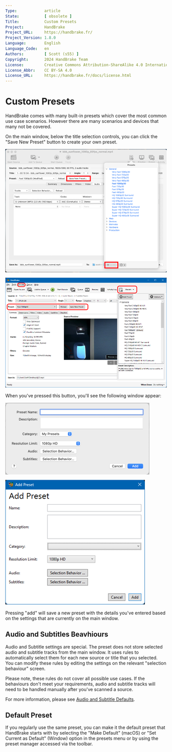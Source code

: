 ```yaml
---
Type:            article
State:           [ obsolete ]
Title:           Custom Presets
Project:         HandBrake
Project_URL:     https://handbrake.fr/
Project_Version: 1.8.0
Language:        English
Language_Code:   en
Authors:         [ Scott (s55) ]
Copyright:       2024 HandBrake Team
License:         Creative Commons Attribution-ShareAlike 4.0 International
License_Abbr:    CC BY-SA 4.0
License_URL:     https://handbrake.fr/docs/license.html
---
```


Custom Presets
=============================

HandBrake comes with many built-in presets which cover the most common use case scenarios. However there are many scenarios and devices that many not be covered.

On the main window, below the title selection controls, you can click the "Save New Preset" button to create your own preset.

<!-- .system-linux -->
<!-- /.system-linux -->
<!-- .system-macos -->
![macOS Preset Controls](../../images/windows/preset-controls-mac-1.4.0.png "Preset Controls (macOS)")
<!-- /.system-macos -->
<!-- .system-windows -->
![Windows Preset Controls](../../images/windows/preset-controls-win-1.8.0.png "Preset Controls (Windows)")
<!-- /.system-windows -->

When you've pressed this button, you'll see the following window appear:

<!-- .system-macos -->
![macOS Add Preset](../../images/windows/add-preset-mac-1.4.0.png "Add Preset (macOS)")
<!-- /.system-macos -->
<!-- .system-windows -->
![Windows Add Prese](../../images/windows/add-preset-win-1.8.0.png "Add Preset (Windows)")
<!-- /.system-windows -->

Pressing "add" will save a new preset with the details you've entered based on the settings that are currently on the main window. 


## Audio and Subtitles Beavhiours 

Audio and Subtitle settings are special. The preset does not store selected audio and subtitle tracks from the main window. It uses rules to automatically select them for each new source or title that you selected.
You can modify these rules by editing the settings on the relevant "selection behaviour" screen.

Please note, these rules do not cover all possible use cases. If the behaviours don't meet your requirements, audio and subtitle tracks will need to be handled manually after you've scanned a source. 

For more information, please see [Audio and Subtitle Defaults](../workflow/audio-subtitle-defaults.html).

## Default Preset

If you regularly use the same preset, you can make it the default preset that HandBrake starts with by selecting the "Make Default" (macOS) or "Set Current as Default" (Window) option in the presets menu or by using the preset manager accessed via the toolbar.

